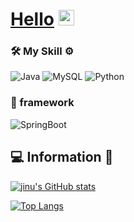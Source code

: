 

# [Hello](https://tangy-island-25d.notion.site/bc031366501e4bf2a11b0c250ead139b) <img src="https://media.giphy.com/media/hvRJCLFzcasrR4ia7z/giphy.gif" width="25px"> 

### 🛠 My Skill ⚙️
<!--**- Language**  -->

![Java](https://img.shields.io/badge/Java-%E2%98%85%E2%98%85%E2%98%85%E2%98%85%E2%98%84-saddlebrown?style=flat-square&logo=Java&logoColor=white&labelColor=saddlebrown)
![MySQL](https://img.shields.io/badge/MySQL-%E2%98%85%E2%98%85%E2%98%85%E2%98%85%E2%98%85-blue?style=flat-square&logo=MySQL&logoColor=white&labelColor=blue)
![Python](https://img.shields.io/badge/Python-%E2%98%85%E2%98%85%E2%98%85%E2%98%86%E2%98%81-green?style=flat-square&logo=Python&logoColor=white&labelColor=green)

### 📝 framework
<!--**- Framework**  -->

![SpringBoot](https://img.shields.io/badge/SpringBoot-%E2%98%85%E2%98%85%E2%98%85%E2%98%85%E2%98%84-limegreen?style=flat-square&logo=Spring&logoColor=white&labelColor=limegreen)
## 💻 Information 🐶
<!-- Widgets -->
 <div align="">
 
  [![jinu's GitHub stats](https://github-readme-stats.vercel.app/api?username=jinwoo794533&show_icons=true&theme=cobalt)](https://github.com/anuraghazra/github-readme-stats)
</div>
<div align="">
  
  [![Top Langs](https://github-readme-stats.vercel.app/api/top-langs/?username=jinwoo794533&layout=compact&theme=omni&langs_count=5)](https://github.com/anuraghazra/github-readme-stats)
  
  </div>
<!--
 **jinwoo794533/jinwoo794533** is a ✨ _special_ ✨ repository because its `README.md` (this file) appears on your GitHub profile.

Here are some ideas to get you started:

- 🔭 I’m currently working on ...
- 🌱 I’m currently learning ...
- 👯 I’m looking to collaborate on ...
- 🤔 I’m looking for help with ...
- 💬 Ask me about ...
- 📫 How to reach me: ...
- 😄 Pronouns: ...
- ⚡ Fun fact: ...
-->
